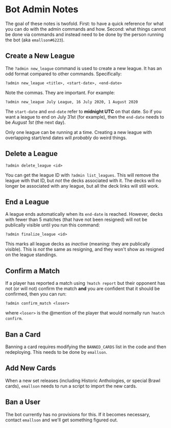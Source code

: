 # Bot Admin Notes

The goal of these notes is twofold. First: to have a quick reference for what
you can do with the admin commands and how. Second: what things cannot be done
via commands and instead need to be done by the person running the bot (aka
`emallson#6223`).

## Create a New League

The `?admin new_league` command is used to create a new league. It has an odd
format compared to other commands. Specifically:

```
?admin new_league <title>, <start-date>, <end-date>
```

Note the commas. They are important. For example:

```
?admin new_league July League, 16 July 2020, 1 August 2020
```

The `start-date` and `end-date` refer to **midnight UTC** on that date. So if
you want a league to end on July 31st (for example), then the `end-date` needs
to be *August 1st* (the next day).

Only one league can be running at a time. Creating a new league with overlapping
start/end dates will *probably* do weird things.

## Delete a League

```
?admin delete_league <id>
```

You can get the league ID with `?admin list_leagues`. This will remove the
league with that ID, but *not* the decks associated with it. The decks will no
longer be associated with any league, but all the deck links will still work.


## End a League

A league ends automatically when its `end-date` is reached. However, decks with
fewer than 5 matches (that have not been resigned) will not be publically
visible until you run this command:

```
?admin finalize_league <id>
```

This marks all league decks as *inactive* (meaning: they are publically
visible). This is *not* the same as resigning, and they won't show as resigned
on the league standings.

## Confirm a Match

If a player has reported a match using `?match report` but their opponent has
not (or will not) confirm the match **and** you are confident that it should be
confirmed, then you can run:

```
?admin confirm_match <loser>
```

where `<loser>` is the @mention of the player that would normally run `?match
confirm`.

## Ban a Card

Banning a card requires modifying the `BANNED_CARDS` list in the code and then
redeploying. This needs to be done by `emallson`.

## Add New Cards

When a new set releases (including Historic Anthologies, or special Brawl
cards), `emallson` needs to run a script to import the new cards.

## Ban a User

The bot currently has no provisions for this. If it becomes necessary, contact
`emallson` and we'll get something figured out.
